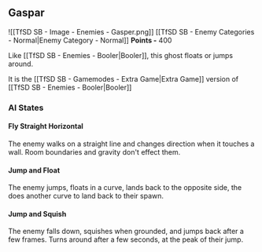 ## Gaspar
![[TfSD SB - Image - Enemies - Gasper.png]]
[[TfSD SB - Enemy Categories - Normal|Enemy Category - Normal]]
**Points -** 400

Like [[TfSD SB - Enemies - Booler|Booler]], this ghost floats or jumps around.

It is the [[TfSD SB - Gamemodes - Extra Game|Extra Game]] version of [[TfSD SB - Enemies - Booler|Booler]]
### AI States
#### Fly Straight Horizontal
The enemy walks on a straight line and changes direction when it touches a wall. Room boundaries and gravity don't effect them.
#### Jump and Float
The enemy jumps, floats in a curve, lands back to the opposite side, the does another curve to land back to their spawn.
#### Jump and Squish
The enemy falls down, squishes when grounded, and jumps back after a few frames. Turns around after a few seconds, at the peak of their jump.
